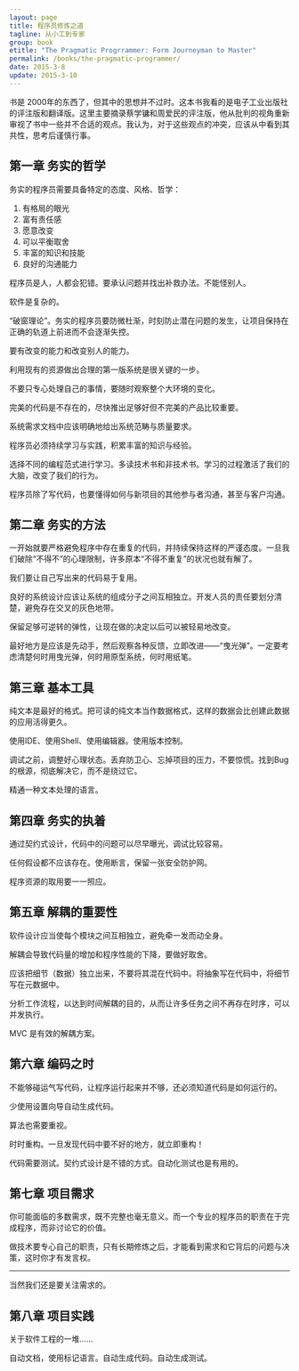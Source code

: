 ```yaml
---
layout: page
title: 程序员修炼之道
tagline: 从小工到专家
group: book
etitle: "The Pragmatic Progrrammer: Form Journeyman to Master"
permalink: /books/the-pragmatic-programmer/
date: 2015-3-8
update: 2015-3-10
---
```


书是 2000年的东西了，但其中的思想并不过时。这本书我看的是电子工业出版社的评注版和翻译版。这里主要摘录蔡学镛和周爱民的评注版，他从批判的视角重新审视了书中一些并不合适的观点。我认为，对于这些观点的冲突，应该从中看到其共性，思考后谨慎行事。

## 第一章 务实的哲学

务实的程序员需要具备特定的态度、风格、哲学：

1. 有格局的眼光
2. 富有责任感
3. 愿意改变
4. 可以平衡取舍
5. 丰富的知识和技能
6. 良好的沟通能力

程序员是人，人都会犯错。要承认问题并找出补救办法。不能怪别人。

软件是复杂的。

“破窗理论”。务实的程序员要防微杜渐，时刻防止潜在问题的发生，让项目保持在正确的轨道上前进而不会逐渐失控。

要有改变的能力和改变别人的能力。

利用现有的资源做出合理的第一版系统是很关键的一步。

不要只专心处理自己的事情，要随时观察整个大环境的变化。

完美的代码是不存在的，尽快推出足够好但不完美的产品比较重要。

系统需求文档中应该明确地给出系统范畴与质量要求。

程序员必须持续学习与实践，积累丰富的知识与经验。

选择不同的编程范式进行学习。多读技术书和非技术书。学习的过程激活了我们的大脑，改变了我们的行为。

程序员除了写代码，也要懂得如何与新项目的其他参与者沟通，甚至与客户沟通。

## 第二章 务实的方法

一开始就要严格避免程序中存在重复的代码，并持续保持这样的严谨态度。一旦我们破除“不得不”的心理限制，许多原本“不得不重复”的状况也就有解了。

我们要让自己写出来的代码易于复用。

良好的系统设计应该让系统的组成分子之间互相独立。开发人员的责任要划分清楚，避免存在交叉的灰色地带。

保留足够可逆转的弹性，让现在做的决定以后可以被轻易地改变。

最好地方是应该是先动手，然后观察各种反馈，立即改进——“曳光弹”。一定要考虑清楚何时用曳光弹，何时用原型系统，何时用纸笔。

## 第三章 基本工具

纯文本是最好的格式。把可读的纯文本当作数据格式，这样的数据会比创建此数据的应用活得更久。

使用IDE、使用Shell、使用编辑器。使用版本控制。

调试之前，调整好心理状态。丢弃防卫心、忘掉项目的压力，不要惊慌。找到Bug的根源，彻底解决它，而不是绕过它。

精通一种文本处理的语言。

## 第四章 务实的执着

通过契约式设计，代码中的问题可以尽早曝光，调试比较容易。

任何假设都不应该存在。使用断言，保留一张安全防护网。

程序资源的取用要一一照应。

## 第五章 解耦的重要性

软件设计应当使每个模块之间互相独立，避免牵一发而动全身。

解耦会导致代码量的增加和程序性能的下降，要做好取舍。

应该把细节（数据）独立出来，不要将其混在代码中。将抽象写在代码中，将细节写在元数据中。

分析工作流程，以达到时间解耦的目的，从而让许多任务之间不再存在时序，可以并发执行。

MVC 是有效的解耦方案。

## 第六章 编码之时

不能够碰运气写代码，让程序运行起来并不够，还必须知道代码是如何运行的。

少使用设置向导自动生成代码。

算法也需要重视。

时时重构。一旦发现代码中要不好的地方，就立即重构！

代码需要测试。契约式设计是不错的方式。自动化测试也是有用的。

## 第七章 项目需求

你可能面临的多数需求，既不完整也毫无意义。而一个专业的程序员的职责在于完成程序，而非讨论它的价值。

做技术要专心自己的职责，只有长期修炼之后，才能看到需求和它背后的问题与决策，这时你才有发言权。

-----

当然我们还是要关注需求的。

## 第八章 项目实践

关于软件工程的一堆……

自动文档，使用标记语言。自动生成代码。自动生成测试。
